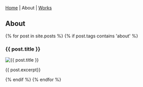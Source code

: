 [Home](https://okoseoglu.github.io) |
About |
[Works](https://okoseoglu.github.io/works)

## About

{% for post in site.posts %}
{% if post.tags contains 'about' %}
<h3>{{ post.title }}</h3>
<img alt="{{ post.title }}" src="{{ post.image }}" />
<p>{{ post.excerpt}}</p>
{% endif %}
{% endfor %}
